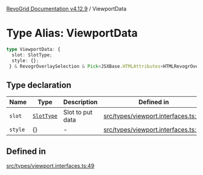 [RevoGrid Documentation v4.12.9](README.md) / ViewportData

# Type Alias: ViewportData

```ts
type ViewportData: {
  slot: SlotType;
  style: {};
 } & RevogrOverlaySelection & Pick<JSXBase.HTMLAttributes<HTMLRevogrOverlaySelectionElement>, "ref"> & Pick<JSXBase.HTMLAttributes<HTMLRevogrDataElement>, "ref"> & RevogrData;
```

## Type declaration

| Name | Type | Description | Defined in |
| ------ | ------ | ------ | ------ |
| `slot` | [`SlotType`](TypeAlias.SlotType.md) | Slot to put data | [src/types/viewport.interfaces.ts:51](https://github.com/revolist/revogrid/blob/5b626b1ece93ea60f82047d059b8a2635455feb4/src/types/viewport.interfaces.ts#L51) |
| `style` | \{\} | - | [src/types/viewport.interfaces.ts:52](https://github.com/revolist/revogrid/blob/5b626b1ece93ea60f82047d059b8a2635455feb4/src/types/viewport.interfaces.ts#L52) |

## Defined in

[src/types/viewport.interfaces.ts:49](https://github.com/revolist/revogrid/blob/5b626b1ece93ea60f82047d059b8a2635455feb4/src/types/viewport.interfaces.ts#L49)
